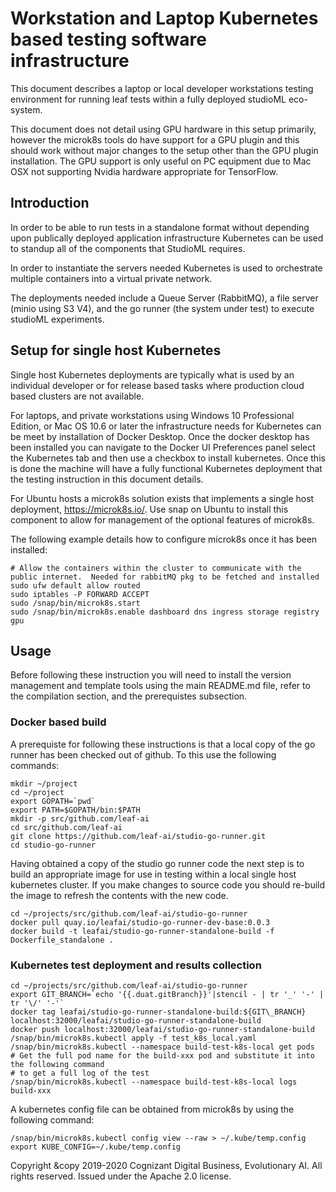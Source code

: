# Workstation and Laptop Kubernetes based testing software infrastructure

This document describes a laptop or local developer workstations testing environment for running leaf tests within a fully deployed studioML eco-system.

This document does not detail using GPU hardware in this setup primarily, however the microk8s tools do have support for a GPU plugin and this should work without major changes to the setup other than the GPU plugin installation.  The GPU support is only useful on PC equipment due to Mac OSX not supporting Nvidia hardware appropriate for TensorFlow.

## Introduction

In order to be able to run tests in a standalone format without depending upon publically deployed application infrastructure Kubernetes can be used to standup all of the components that StudioML requires.

In order to instantiate the servers needed Kubernetes is used to orchestrate multiple containers into a virtual private network.

The deployments needed include a Queue Server (RabbitMQ), a file server (minio using S3 V4), and the go runner (the system under test) to execute studioML experiments.

## Setup for single host Kubernetes

Single host Kubernetes deployments are typically what is used by an individual developer or for release based tasks where production cloud based clusters are not available.

For laptops, and private workstations using Windows 10 Professional Edition, or Mac OS 10.6 or later the infrastructure needs for Kubernetes can be meet by installation of Docker Desktop.  Once the docker desktop has been installed you can navigate to the Docker UI Preferences panel select the Kubernetes tab and then use a checkbox to install kubernetes.  Once this is done the machine will have a fully functional Kubernetes deployment that the testing instruction in this document details.

For Ubuntu hosts a microk8s solution exists that implements a single host deployment, https://microk8s.io/. Use snap on Ubuntu to install this component to allow for management of the optional features of microk8s.

The following example details how to configure microk8s once it has been installed:

```
# Allow the containers within the cluster to communicate with the public internet.  Needed for rabbitMQ pkg to be fetched and installed
sudo ufw default allow routed
sudo iptables -P FORWARD ACCEPT
sudo /snap/bin/microk8s.start
sudo /snap/bin/microk8s.enable dashboard dns ingress storage registry gpu
```

## Usage

Before following these instruction you will need to install the version management and template tools using the main README.md file, refer to the compilation section, and the prerequistes subsection.

### Docker based build

A prerequiste for following these instructions is that a local copy of the go runner has been checked out of github.  To this use the following commands:

```
mkdir ~/project
cd ~/project
export GOPATH=`pwd`
export PATH=$GOPATH/bin:$PATH
mkdir -p src/github.com/leaf-ai
cd src/github.com/leaf-ai
git clone https://github.com/leaf-ai/studio-go-runner.git
cd studio-go-runner
```

Having obtained a copy of the studio go runner code the next step is to build an appropriate image for use in testing within a local single host kubernetes cluster.  If you make changes to source code you should re-build the image to refresh the contents with the new code.

```
cd ~/projects/src/github.com/leaf-ai/studio-go-runner
docker pull quay.io/leafai/studio-go-runner-dev-base:0.0.3
docker build -t leafai/studio-go-runner-standalone-build -f Dockerfile_standalone .
```

### Kubernetes test deployment and results collection

```
cd ~/projects/src/github.com/leaf-ai/studio-go-runner
export GIT_BRANCH=`echo '{{.duat.gitBranch}}'|stencil - | tr '_' '-' | tr '\/' '-'`
docker tag leafai/studio-go-runner-standalone-build:${GIT\_BRANCH} localhost:32000/leafai/studio-go-runner-standalone-build
docker push localhost:32000/leafai/studio-go-runner-standalone-build
/snap/bin/microk8s.kubectl apply -f test_k8s_local.yaml
/snap/bin/microk8s.kubectl --namespace build-test-k8s-local get pods
# Get the full pod name for the build-xxx pod and substitute it into the following command
# to get a full log of the test
/snap/bin/microk8s.kubectl --namespace build-test-k8s-local logs build-xxx
```

A kubernetes config file can be obtained from microk8s by using the following command:

```
/snap/bin/microk8s.kubectl config view --raw > ~/.kube/temp.config
export KUBE_CONFIG=~/.kube/temp.config
```

Copyright &copy 2019-2020 Cognizant Digital Business, Evolutionary AI. All rights reserved. Issued under the Apache 2.0 license.
